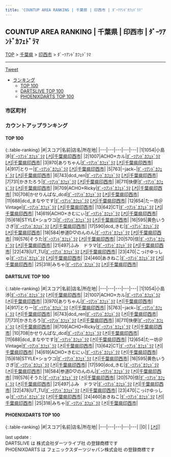 ```yaml
---
title: 'COUNTUP AREA RANKING | 千葉県 | 印西市 | ﾀﾞｰﾂｱﾝﾄﾞｶﾌｪﾄﾞﾗﾏ'
---
```

## COUNTUP AREA RANKING | 千葉県 | 印西市 | ﾀﾞｰﾂｱﾝﾄﾞｶﾌｪﾄﾞﾗﾏ

[TOP](/darts/rank/) > [千葉県](/darts/rank/千葉県/) > [印西市](/darts/rank/千葉県/印西市/) > ﾀﾞｰﾂｱﾝﾄﾞｶﾌｪﾄﾞﾗﾏ

___

<a href="https://twitter.com/share?ref_src=twsrc%5Etfw" data-text="COUNTUP AREA RANKING | 千葉県印西市ﾀﾞｰﾂｱﾝﾄﾞｶﾌｪﾄﾞﾗﾏ" class="twitter-share-button" data-hashtags="DARTSLIVE,PHOENIXDARTS,darts,ダーツ" data-show-count="false">Tweet</a>

* [ランキング](#カウントアップランキング)
    * [TOP 100](#top-100)
    * [DARTSLIVE TOP 100](#dartslive-top-100)
    * [PHOENIXDARTS TOP 100](#phoenixdarts-top-100)

### 市区町村

<ul>

</ul>

### カウントアップランキング

#### TOP 100



{:.table-ranking}
|#|スコア|名前|店名|所在地|
|---|---|---|---|---|
|1|1054|<span class="rank-name-dl">小島 渉</span>|<a href="/darts/rank/shops/8ae8a7ab19ea03b3774c926eb736cb5a.html">ﾀﾞｰﾂｱﾝﾄﾞｶﾌｪﾄﾞﾗﾏ</a> <a href="https://search.dartslive.com/jp/shop/8ae8a7ab19ea03b3774c926eb736cb5a">[↗]</a>|<a href="/darts/rank/千葉県/印西市">千葉県印西市</a>|
|2|1007|<span class="rank-name-dl">ACHO×カル</span>|<a href="/darts/rank/shops/8ae8a7ab19ea03b3774c926eb736cb5a.html">ﾀﾞｰﾂｱﾝﾄﾞｶﾌｪﾄﾞﾗﾏ</a> <a href="https://search.dartslive.com/jp/shop/8ae8a7ab19ea03b3774c926eb736cb5a">[↗]</a>|<a href="/darts/rank/千葉県/印西市">千葉県印西市</a>|
|3|970|<span class="rank-name-dl">ありちゃん</span>|<a href="/darts/rank/shops/8ae8a7ab19ea03b3774c926eb736cb5a.html">ﾀﾞｰﾂｱﾝﾄﾞｶﾌｪﾄﾞﾗﾏ</a> <a href="https://search.dartslive.com/jp/shop/8ae8a7ab19ea03b3774c926eb736cb5a">[↗]</a>|<a href="/darts/rank/千葉県/印西市">千葉県印西市</a>|
|4|917|<span class="rank-name-dl">とりー</span>|<a href="/darts/rank/shops/8ae8a7ab19ea03b3774c926eb736cb5a.html">ﾀﾞｰﾂｱﾝﾄﾞｶﾌｪﾄﾞﾗﾏ</a> <a href="https://search.dartslive.com/jp/shop/8ae8a7ab19ea03b3774c926eb736cb5a">[↗]</a>|<a href="/darts/rank/千葉県/印西市">千葉県印西市</a>|
|5|763|<span class="rank-name-dl">−jack−</span>|<a href="/darts/rank/shops/8ae8a7ab19ea03b3774c926eb736cb5a.html">ﾀﾞｰﾂｱﾝﾄﾞｶﾌｪﾄﾞﾗﾏ</a> <a href="https://search.dartslive.com/jp/shop/8ae8a7ab19ea03b3774c926eb736cb5a">[↗]</a>|<a href="/darts/rank/千葉県/印西市">千葉県印西市</a>|
|6|743|<span class="rank-name-dl">dcd_ren</span>|<a href="/darts/rank/shops/8ae8a7ab19ea03b3774c926eb736cb5a.html">ﾀﾞｰﾂｱﾝﾄﾞｶﾌｪﾄﾞﾗﾏ</a> <a href="https://search.dartslive.com/jp/shop/8ae8a7ab19ea03b3774c926eb736cb5a">[↗]</a>|<a href="/darts/rank/千葉県/印西市">千葉県印西市</a>|
|7|731|<span class="rank-name-dl">かきたろう</span>|<a href="/darts/rank/shops/8ae8a7ab19ea03b3774c926eb736cb5a.html">ﾀﾞｰﾂｱﾝﾄﾞｶﾌｪﾄﾞﾗﾏ</a> <a href="https://search.dartslive.com/jp/shop/8ae8a7ab19ea03b3774c926eb736cb5a">[↗]</a>|<a href="/darts/rank/千葉県/印西市">千葉県印西市</a>|
|8|711|<span class="rank-name-dl">快便</span>|<a href="/darts/rank/shops/8ae8a7ab19ea03b3774c926eb736cb5a.html">ﾀﾞｰﾂｱﾝﾄﾞｶﾌｪﾄﾞﾗﾏ</a> <a href="https://search.dartslive.com/jp/shop/8ae8a7ab19ea03b3774c926eb736cb5a">[↗]</a>|<a href="/darts/rank/千葉県/印西市">千葉県印西市</a>|
|9|709|<span class="rank-name-dl">ACHO×Ricky</span>|<a href="/darts/rank/shops/8ae8a7ab19ea03b3774c926eb736cb5a.html">ﾀﾞｰﾂｱﾝﾄﾞｶﾌｪﾄﾞﾗﾏ</a> <a href="https://search.dartslive.com/jp/shop/8ae8a7ab19ea03b3774c926eb736cb5a">[↗]</a>|<a href="/darts/rank/千葉県/印西市">千葉県印西市</a>|
|10|708|<span class="rank-name-dl">かせりんぱな_dcd</span>|<a href="/darts/rank/shops/8ae8a7ab19ea03b3774c926eb736cb5a.html">ﾀﾞｰﾂｱﾝﾄﾞｶﾌｪﾄﾞﾗﾏ</a> <a href="https://search.dartslive.com/jp/shop/8ae8a7ab19ea03b3774c926eb736cb5a">[↗]</a>|<a href="/darts/rank/千葉県/印西市">千葉県印西市</a>|
|11|688|<span class="rank-name-dl">dcd_まなやです</span>|<a href="/darts/rank/shops/8ae8a7ab19ea03b3774c926eb736cb5a.html">ﾀﾞｰﾂｱﾝﾄﾞｶﾌｪﾄﾞﾗﾏ</a> <a href="https://search.dartslive.com/jp/shop/8ae8a7ab19ea03b3774c926eb736cb5a">[↗]</a>|<a href="/darts/rank/千葉県/印西市">千葉県印西市</a>|
|12|654|<span class="rank-name-dl">たー坊＠Vintage</span>|<a href="/darts/rank/shops/8ae8a7ab19ea03b3774c926eb736cb5a.html">ﾀﾞｰﾂｱﾝﾄﾞｶﾌｪﾄﾞﾗﾏ</a> <a href="https://search.dartslive.com/jp/shop/8ae8a7ab19ea03b3774c926eb736cb5a">[↗]</a>|<a href="/darts/rank/千葉県/印西市">千葉県印西市</a>|
|13|642|<span class="rank-name-dl">CT</span>|<a href="/darts/rank/shops/8ae8a7ab19ea03b3774c926eb736cb5a.html">ﾀﾞｰﾂｱﾝﾄﾞｶﾌｪﾄﾞﾗﾏ</a> <a href="https://search.dartslive.com/jp/shop/8ae8a7ab19ea03b3774c926eb736cb5a">[↗]</a>|<a href="/darts/rank/千葉県/印西市">千葉県印西市</a>|
|14|619|<span class="rank-name-dl">ACHO×きむにぃ</span>|<a href="/darts/rank/shops/8ae8a7ab19ea03b3774c926eb736cb5a.html">ﾀﾞｰﾂｱﾝﾄﾞｶﾌｪﾄﾞﾗﾏ</a> <a href="https://search.dartslive.com/jp/shop/8ae8a7ab19ea03b3774c926eb736cb5a">[↗]</a>|<a href="/darts/rank/千葉県/印西市">千葉県印西市</a>|
|15|618|<span class="rank-name-dl">STYLE×ショウコ</span>|<a href="/darts/rank/shops/8ae8a7ab19ea03b3774c926eb736cb5a.html">ﾀﾞｰﾂｱﾝﾄﾞｶﾌｪﾄﾞﾗﾏ</a> <a href="https://search.dartslive.com/jp/shop/8ae8a7ab19ea03b3774c926eb736cb5a">[↗]</a>|<a href="/darts/rank/千葉県/印西市">千葉県印西市</a>|
|16|595|<span class="rank-name-dl">黄色いうさぎ</span>|<a href="/darts/rank/shops/8ae8a7ab19ea03b3774c926eb736cb5a.html">ﾀﾞｰﾂｱﾝﾄﾞｶﾌｪﾄﾞﾗﾏ</a> <a href="https://search.dartslive.com/jp/shop/8ae8a7ab19ea03b3774c926eb736cb5a">[↗]</a>|<a href="/darts/rank/千葉県/印西市">千葉県印西市</a>|
|17|590|<span class="rank-name-dl">dcd_きむ</span>|<a href="/darts/rank/shops/8ae8a7ab19ea03b3774c926eb736cb5a.html">ﾀﾞｰﾂｱﾝﾄﾞｶﾌｪﾄﾞﾗﾏ</a> <a href="https://search.dartslive.com/jp/shop/8ae8a7ab19ea03b3774c926eb736cb5a">[↗]</a>|<a href="/darts/rank/千葉県/印西市">千葉県印西市</a>|
|18|584|<span class="rank-name-dl">参道D♡のんのん</span>|<a href="/darts/rank/shops/8ae8a7ab19ea03b3774c926eb736cb5a.html">ﾀﾞｰﾂｱﾝﾄﾞｶﾌｪﾄﾞﾗﾏ</a> <a href="https://search.dartslive.com/jp/shop/8ae8a7ab19ea03b3774c926eb736cb5a">[↗]</a>|<a href="/darts/rank/千葉県/印西市">千葉県印西市</a>|
|19|576|<span class="rank-name-dl">そうた</span>|<a href="/darts/rank/shops/8ae8a7ab19ea03b3774c926eb736cb5a.html">ﾀﾞｰﾂｱﾝﾄﾞｶﾌｪﾄﾞﾗﾏ</a> <a href="https://search.dartslive.com/jp/shop/8ae8a7ab19ea03b3774c926eb736cb5a">[↗]</a>|<a href="/darts/rank/千葉県/印西市">千葉県印西市</a>|
|20|570|<span class="rank-name-dl">信</span>|<a href="/darts/rank/shops/8ae8a7ab19ea03b3774c926eb736cb5a.html">ﾀﾞｰﾂｱﾝﾄﾞｶﾌｪﾄﾞﾗﾏ</a> <a href="https://search.dartslive.com/jp/shop/8ae8a7ab19ea03b3774c926eb736cb5a">[↗]</a>|<a href="/darts/rank/千葉県/印西市">千葉県印西市</a>|
|21|497|<span class="rank-name-dl">ふみ　ドラマ</span>|<a href="/darts/rank/shops/8ae8a7ab19ea03b3774c926eb736cb5a.html">ﾀﾞｰﾂｱﾝﾄﾞｶﾌｪﾄﾞﾗﾏ</a> <a href="https://search.dartslive.com/jp/shop/8ae8a7ab19ea03b3774c926eb736cb5a">[↗]</a>|<a href="/darts/rank/千葉県/印西市">千葉県印西市</a>|
|22|478|<span class="rank-name-dl">UT_TU</span>|<a href="/darts/rank/shops/8ae8a7ab19ea03b3774c926eb736cb5a.html">ﾀﾞｰﾂｱﾝﾄﾞｶﾌｪﾄﾞﾗﾏ</a> <a href="https://search.dartslive.com/jp/shop/8ae8a7ab19ea03b3774c926eb736cb5a">[↗]</a>|<a href="/darts/rank/千葉県/印西市">千葉県印西市</a>|
|23|470|<span class="rank-name-dl">こっけゆっしゅ</span>|<a href="/darts/rank/shops/8ae8a7ab19ea03b3774c926eb736cb5a.html">ﾀﾞｰﾂｱﾝﾄﾞｶﾌｪﾄﾞﾗﾏ</a> <a href="https://search.dartslive.com/jp/shop/8ae8a7ab19ea03b3774c926eb736cb5a">[↗]</a>|<a href="/darts/rank/千葉県/印西市">千葉県印西市</a>|
|24|460|<span class="rank-name-dl">あきねこ</span>|<a href="/darts/rank/shops/8ae8a7ab19ea03b3774c926eb736cb5a.html">ﾀﾞｰﾂｱﾝﾄﾞｶﾌｪﾄﾞﾗﾏ</a> <a href="https://search.dartslive.com/jp/shop/8ae8a7ab19ea03b3774c926eb736cb5a">[↗]</a>|<a href="/darts/rank/千葉県/印西市">千葉県印西市</a>|
|25|318|<span class="rank-name-dl">みちゃ</span>|<a href="/darts/rank/shops/8ae8a7ab19ea03b3774c926eb736cb5a.html">ﾀﾞｰﾂｱﾝﾄﾞｶﾌｪﾄﾞﾗﾏ</a> <a href="https://search.dartslive.com/jp/shop/8ae8a7ab19ea03b3774c926eb736cb5a">[↗]</a>|<a href="/darts/rank/千葉県/印西市">千葉県印西市</a>|


#### DARTSLIVE TOP 100



{:.table-ranking}
|#|スコア|名前|店名|所在地|
|---|---|---|---|---|
|1|1054|<span class="rank-name-dl">小島 渉</span>|<a href="/darts/rank/shops/8ae8a7ab19ea03b3774c926eb736cb5a.html">ﾀﾞｰﾂｱﾝﾄﾞｶﾌｪﾄﾞﾗﾏ</a> <a href="https://search.dartslive.com/jp/shop/8ae8a7ab19ea03b3774c926eb736cb5a">[↗]</a>|<a href="/darts/rank/千葉県/印西市">千葉県印西市</a>|
|2|1007|<span class="rank-name-dl">ACHO×カル</span>|<a href="/darts/rank/shops/8ae8a7ab19ea03b3774c926eb736cb5a.html">ﾀﾞｰﾂｱﾝﾄﾞｶﾌｪﾄﾞﾗﾏ</a> <a href="https://search.dartslive.com/jp/shop/8ae8a7ab19ea03b3774c926eb736cb5a">[↗]</a>|<a href="/darts/rank/千葉県/印西市">千葉県印西市</a>|
|3|970|<span class="rank-name-dl">ありちゃん</span>|<a href="/darts/rank/shops/8ae8a7ab19ea03b3774c926eb736cb5a.html">ﾀﾞｰﾂｱﾝﾄﾞｶﾌｪﾄﾞﾗﾏ</a> <a href="https://search.dartslive.com/jp/shop/8ae8a7ab19ea03b3774c926eb736cb5a">[↗]</a>|<a href="/darts/rank/千葉県/印西市">千葉県印西市</a>|
|4|917|<span class="rank-name-dl">とりー</span>|<a href="/darts/rank/shops/8ae8a7ab19ea03b3774c926eb736cb5a.html">ﾀﾞｰﾂｱﾝﾄﾞｶﾌｪﾄﾞﾗﾏ</a> <a href="https://search.dartslive.com/jp/shop/8ae8a7ab19ea03b3774c926eb736cb5a">[↗]</a>|<a href="/darts/rank/千葉県/印西市">千葉県印西市</a>|
|5|763|<span class="rank-name-dl">−jack−</span>|<a href="/darts/rank/shops/8ae8a7ab19ea03b3774c926eb736cb5a.html">ﾀﾞｰﾂｱﾝﾄﾞｶﾌｪﾄﾞﾗﾏ</a> <a href="https://search.dartslive.com/jp/shop/8ae8a7ab19ea03b3774c926eb736cb5a">[↗]</a>|<a href="/darts/rank/千葉県/印西市">千葉県印西市</a>|
|6|743|<span class="rank-name-dl">dcd_ren</span>|<a href="/darts/rank/shops/8ae8a7ab19ea03b3774c926eb736cb5a.html">ﾀﾞｰﾂｱﾝﾄﾞｶﾌｪﾄﾞﾗﾏ</a> <a href="https://search.dartslive.com/jp/shop/8ae8a7ab19ea03b3774c926eb736cb5a">[↗]</a>|<a href="/darts/rank/千葉県/印西市">千葉県印西市</a>|
|7|731|<span class="rank-name-dl">かきたろう</span>|<a href="/darts/rank/shops/8ae8a7ab19ea03b3774c926eb736cb5a.html">ﾀﾞｰﾂｱﾝﾄﾞｶﾌｪﾄﾞﾗﾏ</a> <a href="https://search.dartslive.com/jp/shop/8ae8a7ab19ea03b3774c926eb736cb5a">[↗]</a>|<a href="/darts/rank/千葉県/印西市">千葉県印西市</a>|
|8|711|<span class="rank-name-dl">快便</span>|<a href="/darts/rank/shops/8ae8a7ab19ea03b3774c926eb736cb5a.html">ﾀﾞｰﾂｱﾝﾄﾞｶﾌｪﾄﾞﾗﾏ</a> <a href="https://search.dartslive.com/jp/shop/8ae8a7ab19ea03b3774c926eb736cb5a">[↗]</a>|<a href="/darts/rank/千葉県/印西市">千葉県印西市</a>|
|9|709|<span class="rank-name-dl">ACHO×Ricky</span>|<a href="/darts/rank/shops/8ae8a7ab19ea03b3774c926eb736cb5a.html">ﾀﾞｰﾂｱﾝﾄﾞｶﾌｪﾄﾞﾗﾏ</a> <a href="https://search.dartslive.com/jp/shop/8ae8a7ab19ea03b3774c926eb736cb5a">[↗]</a>|<a href="/darts/rank/千葉県/印西市">千葉県印西市</a>|
|10|708|<span class="rank-name-dl">かせりんぱな_dcd</span>|<a href="/darts/rank/shops/8ae8a7ab19ea03b3774c926eb736cb5a.html">ﾀﾞｰﾂｱﾝﾄﾞｶﾌｪﾄﾞﾗﾏ</a> <a href="https://search.dartslive.com/jp/shop/8ae8a7ab19ea03b3774c926eb736cb5a">[↗]</a>|<a href="/darts/rank/千葉県/印西市">千葉県印西市</a>|
|11|688|<span class="rank-name-dl">dcd_まなやです</span>|<a href="/darts/rank/shops/8ae8a7ab19ea03b3774c926eb736cb5a.html">ﾀﾞｰﾂｱﾝﾄﾞｶﾌｪﾄﾞﾗﾏ</a> <a href="https://search.dartslive.com/jp/shop/8ae8a7ab19ea03b3774c926eb736cb5a">[↗]</a>|<a href="/darts/rank/千葉県/印西市">千葉県印西市</a>|
|12|654|<span class="rank-name-dl">たー坊＠Vintage</span>|<a href="/darts/rank/shops/8ae8a7ab19ea03b3774c926eb736cb5a.html">ﾀﾞｰﾂｱﾝﾄﾞｶﾌｪﾄﾞﾗﾏ</a> <a href="https://search.dartslive.com/jp/shop/8ae8a7ab19ea03b3774c926eb736cb5a">[↗]</a>|<a href="/darts/rank/千葉県/印西市">千葉県印西市</a>|
|13|642|<span class="rank-name-dl">CT</span>|<a href="/darts/rank/shops/8ae8a7ab19ea03b3774c926eb736cb5a.html">ﾀﾞｰﾂｱﾝﾄﾞｶﾌｪﾄﾞﾗﾏ</a> <a href="https://search.dartslive.com/jp/shop/8ae8a7ab19ea03b3774c926eb736cb5a">[↗]</a>|<a href="/darts/rank/千葉県/印西市">千葉県印西市</a>|
|14|619|<span class="rank-name-dl">ACHO×きむにぃ</span>|<a href="/darts/rank/shops/8ae8a7ab19ea03b3774c926eb736cb5a.html">ﾀﾞｰﾂｱﾝﾄﾞｶﾌｪﾄﾞﾗﾏ</a> <a href="https://search.dartslive.com/jp/shop/8ae8a7ab19ea03b3774c926eb736cb5a">[↗]</a>|<a href="/darts/rank/千葉県/印西市">千葉県印西市</a>|
|15|618|<span class="rank-name-dl">STYLE×ショウコ</span>|<a href="/darts/rank/shops/8ae8a7ab19ea03b3774c926eb736cb5a.html">ﾀﾞｰﾂｱﾝﾄﾞｶﾌｪﾄﾞﾗﾏ</a> <a href="https://search.dartslive.com/jp/shop/8ae8a7ab19ea03b3774c926eb736cb5a">[↗]</a>|<a href="/darts/rank/千葉県/印西市">千葉県印西市</a>|
|16|595|<span class="rank-name-dl">黄色いうさぎ</span>|<a href="/darts/rank/shops/8ae8a7ab19ea03b3774c926eb736cb5a.html">ﾀﾞｰﾂｱﾝﾄﾞｶﾌｪﾄﾞﾗﾏ</a> <a href="https://search.dartslive.com/jp/shop/8ae8a7ab19ea03b3774c926eb736cb5a">[↗]</a>|<a href="/darts/rank/千葉県/印西市">千葉県印西市</a>|
|17|590|<span class="rank-name-dl">dcd_きむ</span>|<a href="/darts/rank/shops/8ae8a7ab19ea03b3774c926eb736cb5a.html">ﾀﾞｰﾂｱﾝﾄﾞｶﾌｪﾄﾞﾗﾏ</a> <a href="https://search.dartslive.com/jp/shop/8ae8a7ab19ea03b3774c926eb736cb5a">[↗]</a>|<a href="/darts/rank/千葉県/印西市">千葉県印西市</a>|
|18|584|<span class="rank-name-dl">参道D♡のんのん</span>|<a href="/darts/rank/shops/8ae8a7ab19ea03b3774c926eb736cb5a.html">ﾀﾞｰﾂｱﾝﾄﾞｶﾌｪﾄﾞﾗﾏ</a> <a href="https://search.dartslive.com/jp/shop/8ae8a7ab19ea03b3774c926eb736cb5a">[↗]</a>|<a href="/darts/rank/千葉県/印西市">千葉県印西市</a>|
|19|576|<span class="rank-name-dl">そうた</span>|<a href="/darts/rank/shops/8ae8a7ab19ea03b3774c926eb736cb5a.html">ﾀﾞｰﾂｱﾝﾄﾞｶﾌｪﾄﾞﾗﾏ</a> <a href="https://search.dartslive.com/jp/shop/8ae8a7ab19ea03b3774c926eb736cb5a">[↗]</a>|<a href="/darts/rank/千葉県/印西市">千葉県印西市</a>|
|20|570|<span class="rank-name-dl">信</span>|<a href="/darts/rank/shops/8ae8a7ab19ea03b3774c926eb736cb5a.html">ﾀﾞｰﾂｱﾝﾄﾞｶﾌｪﾄﾞﾗﾏ</a> <a href="https://search.dartslive.com/jp/shop/8ae8a7ab19ea03b3774c926eb736cb5a">[↗]</a>|<a href="/darts/rank/千葉県/印西市">千葉県印西市</a>|
|21|497|<span class="rank-name-dl">ふみ　ドラマ</span>|<a href="/darts/rank/shops/8ae8a7ab19ea03b3774c926eb736cb5a.html">ﾀﾞｰﾂｱﾝﾄﾞｶﾌｪﾄﾞﾗﾏ</a> <a href="https://search.dartslive.com/jp/shop/8ae8a7ab19ea03b3774c926eb736cb5a">[↗]</a>|<a href="/darts/rank/千葉県/印西市">千葉県印西市</a>|
|22|478|<span class="rank-name-dl">UT_TU</span>|<a href="/darts/rank/shops/8ae8a7ab19ea03b3774c926eb736cb5a.html">ﾀﾞｰﾂｱﾝﾄﾞｶﾌｪﾄﾞﾗﾏ</a> <a href="https://search.dartslive.com/jp/shop/8ae8a7ab19ea03b3774c926eb736cb5a">[↗]</a>|<a href="/darts/rank/千葉県/印西市">千葉県印西市</a>|
|23|470|<span class="rank-name-dl">こっけゆっしゅ</span>|<a href="/darts/rank/shops/8ae8a7ab19ea03b3774c926eb736cb5a.html">ﾀﾞｰﾂｱﾝﾄﾞｶﾌｪﾄﾞﾗﾏ</a> <a href="https://search.dartslive.com/jp/shop/8ae8a7ab19ea03b3774c926eb736cb5a">[↗]</a>|<a href="/darts/rank/千葉県/印西市">千葉県印西市</a>|
|24|460|<span class="rank-name-dl">あきねこ</span>|<a href="/darts/rank/shops/8ae8a7ab19ea03b3774c926eb736cb5a.html">ﾀﾞｰﾂｱﾝﾄﾞｶﾌｪﾄﾞﾗﾏ</a> <a href="https://search.dartslive.com/jp/shop/8ae8a7ab19ea03b3774c926eb736cb5a">[↗]</a>|<a href="/darts/rank/千葉県/印西市">千葉県印西市</a>|
|25|318|<span class="rank-name-dl">みちゃ</span>|<a href="/darts/rank/shops/8ae8a7ab19ea03b3774c926eb736cb5a.html">ﾀﾞｰﾂｱﾝﾄﾞｶﾌｪﾄﾞﾗﾏ</a> <a href="https://search.dartslive.com/jp/shop/8ae8a7ab19ea03b3774c926eb736cb5a">[↗]</a>|<a href="/darts/rank/千葉県/印西市">千葉県印西市</a>|


#### PHOENIXDARTS TOP 100



{:.table-ranking}
|#|スコア|名前|店名|所在地|
|---|---|---|---|---|
||0|<span class="rank-name-dl"> </span>|<a href="/darts/rank/shops/.html"></a> <a href="">[↗]</a>|<a href="/darts/rank//"></a>|


<div class="footer border-top border-gray-light mt-5 pt-3 text-right text-gray">
    last update : <span style="font-weight: italic" id="foot_last_modified"></span><br />
    DARTSLIVE は 株式会社ダーツライブ社 の登録商標です<br />
    PHOENIXDARTS は フェニックスダーツジャパン株式会社 の登録商標です<br />
</div>

<script src="https://cdnjs.cloudflare.com/ajax/libs/jquery.tablesorter/2.31.3/js/jquery.tablesorter.min.js" integrity="sha512-qzgd5cYSZcosqpzpn7zF2ZId8f/8CHmFKZ8j7mU4OUXTNRd5g+ZHBPsgKEwoqxCtdQvExE5LprwwPAgoicguNg==" crossorigin="anonymous" referrerpolicy="no-referrer"></script>
<link rel="stylesheet" href="https://cdnjs.cloudflare.com/ajax/libs/jquery.tablesorter/2.31.3/css/theme.default.min.css" integrity="sha512-wghhOJkjQX0Lh3NSWvNKeZ0ZpNn+SPVXX1Qyc9OCaogADktxrBiBdKGDoqVUOyhStvMBmJQ8ZdMHiR3wuEq8+w==" crossorigin="anonymous" referrerpolicy="no-referrer" />
<script>
$(function() {
    $(".table-ranking").tablesorter({sortList:[[0, 0]]});
    $("#foot_last_modified").text(formatDate(new Date(document.lastModified), 'yyyy-MM-dd HH:mm:ss'));
});
</script>

<script async src="https://platform.twitter.com/widgets.js" charset="utf-8"></script>